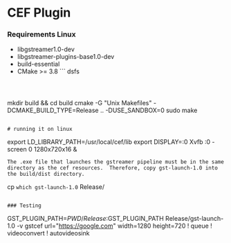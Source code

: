 

# CEF Plugin

### Requirements Linux
* libgstreamer1.0-dev
* libgstreamer-plugins-base1.0-dev
* build-essential
* CMake >= 3.8 ```
dsfs
```



```
mkdir build && cd build
cmake -G "Unix Makefiles" -DCMAKE_BUILD_TYPE=Release .. -DUSE_SANDBOX=0
sudo make
```

# running it on linux
```
export LD_LIBRARY_PATH=/usr/local/cef/lib
export DISPLAY=:0
Xvfb :0 -screen 0 1280x720x16 &
```
The .exe file that launches the gstreamer pipeline must be in the same directory as the cef resources.  Therefore, copy gst-launch-1.0 into the build/dist directory.
```
cp `which gst-launch-1.0` Release/
```

### Testing

```
GST_PLUGIN_PATH=$PWD/Release:$GST_PLUGIN_PATH Release/gst-launch-1.0 -v gstcef url="https://google.com" width=1280 height=720 ! queue ! videoconvert ! autovideosink
```
